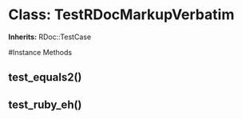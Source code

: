 # Class: TestRDocMarkupVerbatim
**Inherits:** RDoc::TestCase
    




#Instance Methods
## test_equals2() [](#method-i-test_equals2)

## test_ruby_eh() [](#method-i-test_ruby_eh)


